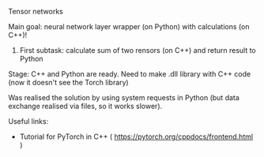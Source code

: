Tensor networks

Main goal: neural network layer wrapper (on Python) with calculations (on C++)!

1) First subtask: calculate sum of two rensors (on C++) and return result to Python

Stage: C++ and Python are ready. Need to make .dll library with C++ code (now it doesn't see the Torch library)

Was realised the solution by using system requests in Python (but data exchange realised via files, so it works slower).


Useful links:
* Tutorial for PyTorch in C++ ( https://pytorch.org/cppdocs/frontend.html )
